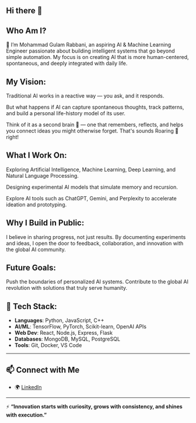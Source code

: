 ## Hi there 👋 

## Who Am I?

🌟 I’m Mohammad Gulam Rabbani, an aspiring AI & Machine Learning Engineer passionate about building intelligent systems that go beyond simple automation. My focus is on creating AI that is more human-centered, spontaneous, and deeply integrated with daily life.


## My Vision: 

Traditional AI works in a reactive way — you ask, and it responds.

But what happens if AI can capture spontaneous thoughts, track patterns, and build a personal life-history model of its user.

Think of it as a second brain 🧠 — one that remembers, reflects, and helps you connect ideas you might otherwise forget. That's sounds Roaring 🚀 right!


## What I Work On:

Exploring Artificial Intelligence, Machine Learning, Deep Learning, and Natural Language Processing.

Designing experimental AI models that simulate memory and recursion.

Explore AI tools such as ChatGPT, Gemini, and Perplexity to accelerate ideation and prototyping.


## Why I Build in Public:

I believe in sharing progress, not just results. By documenting experiments and ideas, I open the door to feedback, collaboration, and innovation with the global AI community.


## Future Goals:

Push the boundaries of personalized AI systems.
Contribute to the global AI revolution with solutions that truly serve humanity.


## 🔧 Tech Stack:

- **Languages**: Python, JavaScript, C++  
- **AI/ML**: TensorFlow, PyTorch, Scikit-learn, OpenAI APIs  
- **Web Dev**: React, Node.js, Express, Flask  
- **Databases**: MongoDB, MySQL, PostgreSQL  
- **Tools**: Git, Docker, VS Code

---
## 📫 Connect with Me
- 🌍 [LinkedIn](https://www.linkedin.com/in/mohammad-gulam-rabbani-403623379/)
---

⚡ **“Innovation starts with curiosity, grows with consistency, and shines with execution.”**


